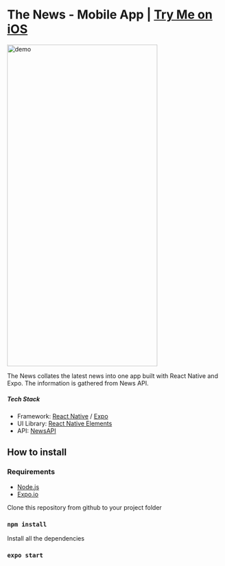 # **The News - Mobile App** | [Try Me on iOS](https://expo.io/@disley01/projects/TheNews)

<img src="./assets/demo.gif" alt="demo" width="350" height="750">

The News collates the latest news into one app built with React Native and Expo. The information is gathered from News API.

##### Tech Stack

- Framework: [React Native](https://reactnative.dev/) / [Expo](https://expo.io/)
- UI Library: [React Native Elements](reactnativeelements.com)
- API: [NewsAPI](https://newsapi.org)

## How to install

### Requirements

- [Node.js](https://nodejs.org/)
- [Expo.io](https://expo.io/)

Clone this repository from github to your project folder

### `npm install`

Install all the dependencies

### `expo start`
